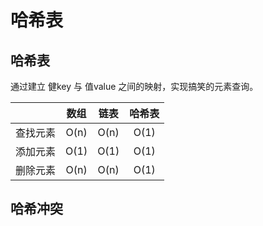 # 哈希表



## 哈希表

通过建立 健key 与 值value 之间的映射，实现搞笑的元素查询。

|          | 数组 | 链表 | 哈希表 |
| :------: | :--: | :--: | :----: |
| 查找元素 | O(n) | O(n) |  O(1)  |
| 添加元素 | O(1) | O(1) |  O(1)  |
| 删除元素 | O(n) | O(n) |  O(1)  |



## 哈希冲突


